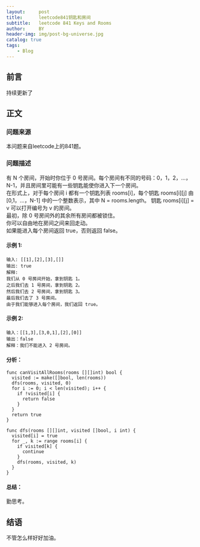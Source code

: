 ```yaml
---
layout:     post
title:      leetcode841钥匙和房间
subtitle:   leetcode 841 Keys and Rooms
author:     BY
header-img: img/post-bg-universe.jpg
catalog: true
tags:
    - Blog
---
```



## 前言

持续更新了

## 正文

### 问题来源

本问题来自leetcode上的841题。 

### 问题描述

有 N 个房间，开始时你位于 0 号房间。每个房间有不同的号码：0，1，2，...，N-1，并且房间里可能有一些钥匙能使你进入下一个房间。  
在形式上，对于每个房间 i 都有一个钥匙列表 rooms[i]，每个钥匙 rooms[i][j] 由 [0,1，...，N-1] 中的一个整数表示，其中 N = rooms.length。 钥匙 rooms[i][j] = v 可以打开编号为 v 的房间。  
最初，除 0 号房间外的其余所有房间都被锁住。  
你可以自由地在房间之间来回走动。  
如果能进入每个房间返回 true，否则返回 false。  

#### 示例 1:
```
输入: [[1],[2],[3],[]]
输出: true
解释:  
我们从 0 号房间开始，拿到钥匙 1。
之后我们去 1 号房间，拿到钥匙 2。
然后我们去 2 号房间，拿到钥匙 3。
最后我们去了 3 号房间。
由于我们能够进入每个房间，我们返回 true。
```

#### 示例 2:
```
输入：[[1,3],[3,0,1],[2],[0]]
输出：false
解释：我们不能进入 2 号房间。
```

#### 分析：  
```
func canVisitAllRooms(rooms [][]int) bool {
  visited := make([]bool, len(rooms))
  dfs(rooms, visited, 0)
  for i := 0; i < len(visited); i++ {
    if !visited[i] {
      return false
    }
  }
  return true
}

func dfs(rooms [][]int, visited []bool, i int) {
  visited[i] = true
  for _, k := range rooms[i] {
    if visited[k] {
      continue
    }
    dfs(rooms, visited, k)
  }
}
```

#### 总结：
勤思考。  

## 结语
不管怎么样好好加油。
